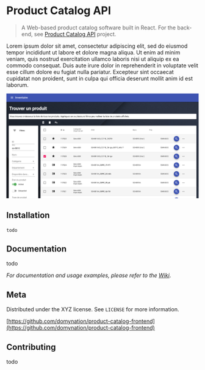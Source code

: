 # Product Catalog API
> A Web-based product catalog software built in React. For the back-end, see [Product Catalog API](https://github.com/doMynation/product-catalog) project.

Lorem ipsum dolor sit amet, consectetur adipiscing elit, sed do eiusmod tempor incididunt ut labore et dolore magna aliqua. Ut enim ad minim veniam, quis nostrud exercitation ullamco laboris nisi ut aliquip ex ea commodo consequat. Duis aute irure dolor in reprehenderit in voluptate velit esse cillum dolore eu fugiat nulla pariatur. Excepteur sint occaecat cupidatat non proident, sunt in culpa qui officia deserunt mollit anim id est laborum.

![Preview](https://raw.githubusercontent.com/doMynation/product-catalog/master/docs/images/preview.png)

## Installation

```
todo
```

## Documentation

todo

_For documentation and usage examples, please refer to the [Wiki](https://github.com/doMynation/product-catalog-frontend/wiki)_.

## Meta

Distributed under the XYZ license. See ``LICENSE`` for more information.

[https://github.com/domynation/product-catalog-frontend](https://github.com/domynation/product-catalog-frontend)

## Contributing

todo
